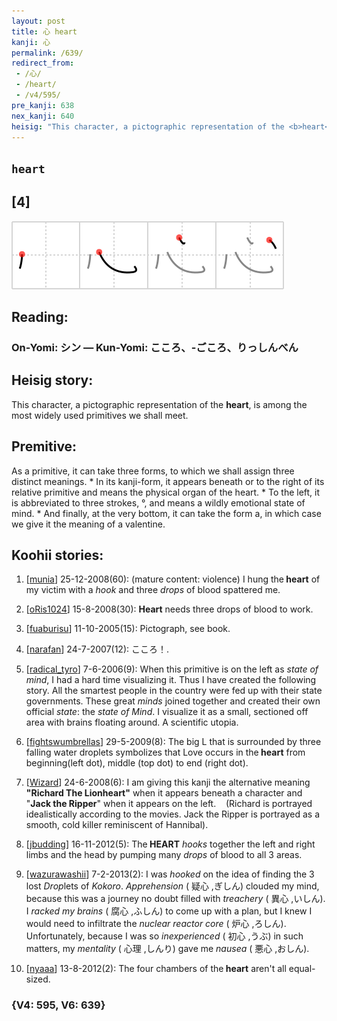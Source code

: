 ```yaml
---
layout: post
title: 心 heart
kanji: 心
permalink: /639/
redirect_from:
 - /心/
 - /heart/
 - /v4/595/
pre_kanji: 638
nex_kanji: 640
heisig: "This character, a pictographic representation of the <b>heart</b>, is among the most widely used primitives we shall meet. As a primitive, it can take three forms, to which we shall assign three distinct meanings. * In its kanji-form, it appears beneath or to the right of its relative primitive and means the physical organ of the heart. * To the left, it is abbreviated to three strokes, °, and means a wildly emotional state of mind. * And finally, at the very bottom, it can take the form a, in which case we give it the meaning of a valentine."
---
```


## `heart`

## [4]

<div class="stroke"><img src="../images/E5BF83.png" /></div>

## Reading:

### On-Yomi: シン &mdash; Kun-Yomi: こころ、-ごころ、りっしんべん

## Heisig story:

This character, a pictographic representation of the <b>heart</b>, is among the most widely used primitives we shall meet.

## Premitive:

As a primitive, it can take three forms, to which we shall assign three distinct meanings. * In its kanji-form, it appears beneath or to the right of its relative primitive and means the physical organ of the heart. * To the left, it is abbreviated to three strokes, °, and means a wildly emotional state of mind. * And finally, at the very bottom, it can take the form a, in which case we give it the meaning of a valentine.

## Koohii stories:

1) [<a href="http://kanji.koohii.com/profile/munia">munia</a>] 25-12-2008(60): (mature content: violence) I hung the<strong> heart</strong> of my victim with a <em>hook</em> and three <em>drops</em> of blood spattered me.

2) [<a href="http://kanji.koohii.com/profile/oRis1024">oRis1024</a>] 15-8-2008(30): <strong>Heart</strong> needs three drops of blood to work.

3) [<a href="http://kanji.koohii.com/profile/fuaburisu">fuaburisu</a>] 11-10-2005(15): Pictograph, see book.

4) [<a href="http://kanji.koohii.com/profile/narafan">narafan</a>] 24-7-2007(12): こころ！.

5) [<a href="http://kanji.koohii.com/profile/radical_tyro">radical_tyro</a>] 7-6-2006(9): When this primitive is on the left as <em>state of mind</em>, I had a hard time visualizing it. Thus I have created the following story. All the smartest people in the country were fed up with their state governments. These great <em>minds</em> joined together and created their own official <em>state</em>: the <em>state of Mind</em>. I visualize it as a small, sectioned off area with brains floating around. A scientific utopia.

6) [<a href="http://kanji.koohii.com/profile/fightswumbrellas">fightswumbrellas</a>] 29-5-2009(8): The big L that is surrounded by three falling water droplets symbolizes that Love occurs in the<strong> heart</strong> from beginning(left dot), middle (top dot) to end (right dot).

7) [<a href="http://kanji.koohii.com/profile/Wizard">Wizard</a>] 24-6-2008(6): I am giving this kanji the alternative meaning <strong>&quot;Richard The Lionheart&quot;</strong> when it appears beneath a character and &quot;<strong>Jack the Ripper</strong>&quot; when it appears on the left.    (Richard is portrayed idealistically according to the movies. Jack the Ripper is portrayed as a smooth, cold killer reminiscent of Hannibal).

8) [<a href="http://kanji.koohii.com/profile/jbudding">jbudding</a>] 16-11-2012(5): The<strong> HEART</strong> <em>hooks</em> together the left and right limbs and the head by pumping many <em>drops</em> of blood to all 3 areas.

9) [<a href="http://kanji.koohii.com/profile/wazurawashii">wazurawashii</a>] 7-2-2013(2): I was <em>hooked</em> on the idea of finding the 3 lost <em>Drop</em>lets of <em>Kokoro</em>. <em>Apprehension</em> ( 疑心 ,ぎしん) clouded my mind, because this was a journey no doubt filled with <em>treachery</em> ( 異心 ,いしん). I <em>racked my brains</em> ( 腐心 ,ふしん) to come up with a plan, but I knew I would need to infiltrate the <em>nuclear reactor core</em> ( 炉心 ,ろしん). Unfortunately, because I was so <em>inexperienced</em> ( 初心 ,うぶ) in such matters, my <em>mentality</em> ( 心理 ,しんり) gave me <em>nausea</em> ( 悪心 ,おしん).

10) [<a href="http://kanji.koohii.com/profile/nyaaa">nyaaa</a>] 13-8-2012(2): The four chambers of the<strong> heart</strong> aren&#039;t all equal-sized.

### {V4: 595, V6: 639}
